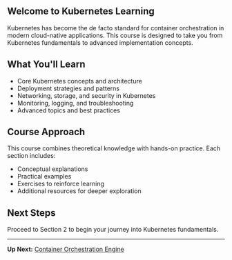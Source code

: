 ## Welcome to Kubernetes Learning

Kubernetes has become the de facto standard for container orchestration in modern cloud-native applications. This course is designed to take you from Kubernetes fundamentals to advanced implementation concepts.

## What You'll Learn

- Core Kubernetes concepts and architecture
- Deployment strategies and patterns
- Networking, storage, and security in Kubernetes
- Monitoring, logging, and troubleshooting
- Advanced topics and best practices

## Course Approach

This course combines theoretical knowledge with hands-on practice. Each section includes:

- Conceptual explanations
- Practical examples
- Exercises to reinforce learning
- Additional resources for deeper exploration

## Next Steps

Proceed to Section 2 to begin your journey into Kubernetes fundamentals.

---

**Up Next:** [Container Orchestration Engine](../section-02-introduction-to-kubernetes/01-container-orchestration-engine.md)
